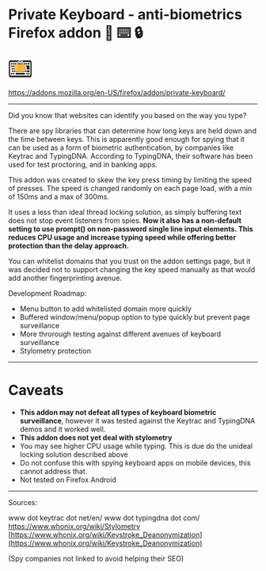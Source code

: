 # Private Keyboard - anti-biometrics Firefox addon 🦊 ⌨️ 🔒

![logo](./icons/keyboard-ico.png)

https://addons.mozilla.org/en-US/firefox/addon/private-keyboard/

----

Did you know that websites can identify you based on the way you type?

There are spy libraries that can determine how long keys are held down and the time between keys. This is apparently good enough for spying that it can be used as a form of biometric authentication, by companies like Keytrac and TypingDNA. According to TypingDNA, their software has been used for test proctoring, and in banking apps.

This addon was created to skew the key press timing by limiting the speed of presses. The speed is changed randomly on each page load, with a min of 150ms and a max of 300ms.

It uses a less than ideal thread locking solution, as simply buffering text does not stop event listeners from spies. **Now it also has a non-default setting to use prompt() on non-password single line input elements. This reduces CPU usage and increase typing speed while offering better protection than the delay approach.**

You can whitelist domains that you trust on the addon settings page, but it was decided not to support changing the key speed manually as that would add another fingerprinting avenue.

Development Roadmap:

* Menu button to add whitelisted domain more quickly
* Buffered window/menu/popup option to type quickly but prevent page surveillance
* More throrough testing against different avenues of keyboard surveillance
* Stylometry protection

-----

# Caveats

* **This addon may not defeat all types of keyboard biometric surveillance**, however it was tested against the Keytrac and TypingDNA demos and it worked well.
* **This addon does not yet deal with stylometry**
* You may see higher CPU usage while typing. This is due do the unideal locking solution described above
* Do not confuse this with spying keyboard apps on mobile devices, this cannot address that.
* Not tested on Firefox Android
-----

Sources:

www dot keytrac dot net/en/
www dot typingdna dot com/
https://www.whonix.org/wiki/Stylometry
[https://www.whonix.org/wiki/Keystroke_Deanonymization](https://www.whonix.org/wiki/Keystroke_Deanonymization)

(Spy companies not linked to avoid helping their SEO)